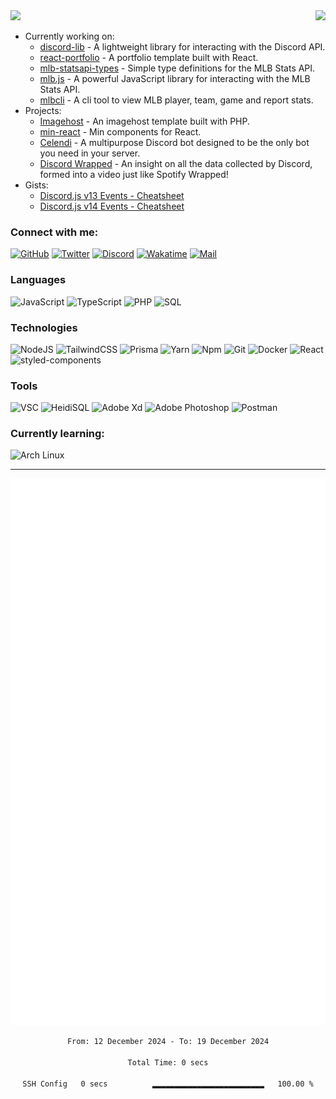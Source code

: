 <img src="https://komarev.com/ghpvc/?username=Iliannnn">

<a href="https://discord.com/users/597445640129085440/">
  <img src="https://lanyard-profile-readme.vercel.app/api/597445640129085440?idleMessage=⠀" align="right" />
</a>

- Currently working on:
    - [discord-lib](https://github.com/discord-lib/discord-lib) - A lightweight library for interacting with the Discord API.
    - [react-portfolio](https://github.com/Iliannnn/react-portfolio) - A portfolio template built with React.
    - [mlb-statsapi-types](https://github.com/Iliannnn/mlb-statsapi-types) - Simple type definitions for the MLB Stats API.
    - [mlb.js](https://github.com/Iliannnn/mlb.js) - A powerful JavaScript library for interacting with the MLB Stats API.
    - [mlbcli](https://github.com/Iliannnn/mlbcli) - A cli tool to view MLB player, team, game and report stats.
- Projects:
    - [Imagehost](https://github.com/Iliannnn/Imagehost) - An imagehost template built with PHP.
    - [min-react](https://github.com/Iliannnn/min-react) - Min components for React.
    - [Celendi](https://celendi.gg/) - A multipurpose Discord bot designed to be the only bot you need in your server.
    - [Discord Wrapped](https://discordwrapped.com/) - An insight on all the data collected by Discord, formed into a video just like Spotify Wrapped!
- Gists:
    - [Discord.js v13 Events - Cheatsheet](https://gist.github.com/Iliannnn/6c69605cb6b8cc03f0ab9c885fd39906)
    - [Discord.js v14 Events - Cheatsheet](https://gist.github.com/Iliannnn/f4985563833e2538b1b96a8cb89d72bb)

### Connect with me:

<a href="https://github.com/Iliannnn">![GitHub](https://img.shields.io/badge/-GitHub-000?&logo=GitHub)</a>
<a href="https://twitter.com/Iliannnnn/">![Twitter](https://img.shields.io/badge/-Twitter-000?&logo=Twitter)</a>
<a href="https://discord.com/users/597445640129085440/">![Discord](https://img.shields.io/badge/-Discord-000?&logo=discord)</a>
<a href="https://wakatime.com/@Iliannnn">![Wakatime](https://img.shields.io/badge/-Wakatime-000?&logo=WakaTime)</a>
<a href="mailto:mail@iliannnn.dev">![Mail](https://img.shields.io/badge/-Mail-000?&logo=gmail)</a>

### Languages

![JavaScript](https://img.shields.io/badge/-JavaScript-000?&logo=JavaScript) ![TypeScript](https://img.shields.io/badge/-TypeScript-000?&logo=TypeScript) ![PHP](https://img.shields.io/badge/-PHP-000?&logo=php) ![SQL](https://img.shields.io/badge/-SQL-000?&logo=MySQL)

### Technologies

![NodeJS](https://img.shields.io/badge/-Node.js-000?&logo=node.js) ![TailwindCSS](https://img.shields.io/badge/-TailwindCSS-000?&logo=tailwindcss) ![Prisma](https://img.shields.io/badge/-Prisma-000?&logo=prisma) ![Yarn](https://img.shields.io/badge/-Yarn-000?&logo=yarn) ![Npm](https://img.shields.io/badge/-NPM-000?&logo=npm) ![Git](https://img.shields.io/badge/-Git-000?&logo=git) ![Docker](https://img.shields.io/badge/-Docker-000?&logo=Docker) ![React](https://img.shields.io/badge/-React-000?&logo=react) ![styled-components](https://img.shields.io/badge/-styled--components-000?&logo=styled-components)

### Tools

![VSC](https://img.shields.io/badge/-Visual%20Studio%20Code-000?&logo=visualstudiocode) ![HeidiSQL](https://img.shields.io/badge/-HeidiSQL-000?&logo=mysql) ![Adobe Xd](https://img.shields.io/badge/-Adobe%20Xd-000?&logo=Adobe%20XD) ![Adobe Photoshop](https://img.shields.io/badge/-Adobe%20Photoshop-000?&logo=Adobe%20Photoshop) ![Postman](https://img.shields.io/badge/-Postman-000?&logo=Postman)

### Currently learning:
![Arch Linux](https://img.shields.io/badge/-Arch%20Linux-000?&logo=Arch%20Linux)

---

<div align="center">
  <img src="./github-metrics.svg" />

  <!--START_SECTION:waka-->

```txt
From: 12 December 2024 - To: 19 December 2024

Total Time: 0 secs

SSH Config   0 secs          ▂▂▂▂▂▂▂▂▂▂▂▂▂▂▂▂▂▂▂▂▂▂▂▂▂   100.00 %
```

<!--END_SECTION:waka-->
</div
